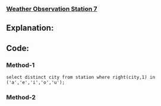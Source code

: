 ### [Weather Observation Station 7](hackerrank.com/challenges/weather-observation-station-7/problem?isFullScreen=true)

## Explanation:

## Code:
### Method-1
```mysql
select distinct city from station where right(city,1) in ('a','e','i','o','u');
```

### Method-2
```mysql

```
